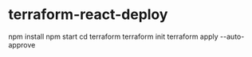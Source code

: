 # terraform-react-deploy
npm install
npm start
cd terraform
terraform init
terraform apply --auto-approve